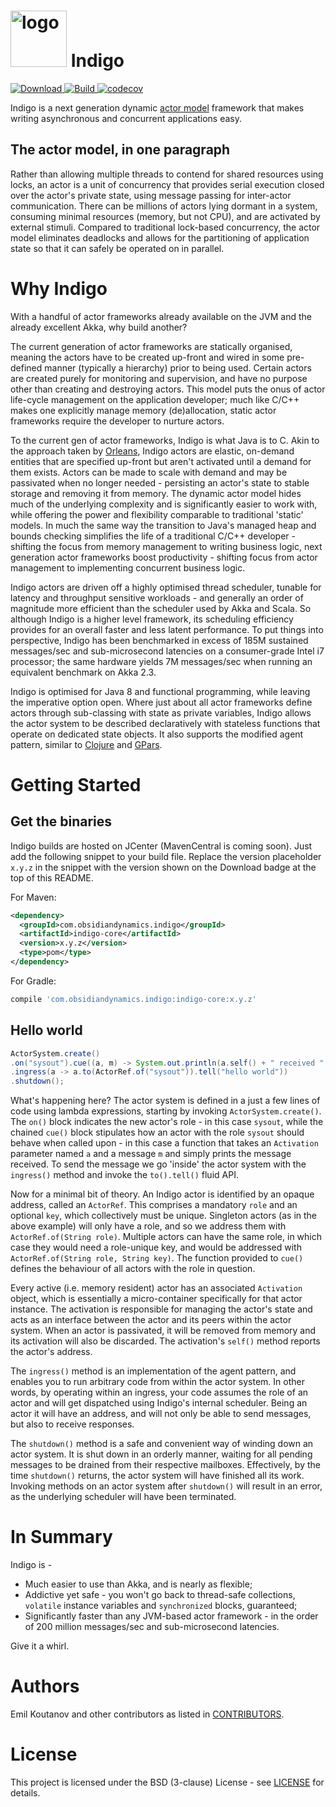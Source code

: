<img src="https://raw.githubusercontent.com/wiki/obsidiandynamics/indigo/images/indigo-logo.png" width="90px" alt="logo"/> Indigo
===
[![Download](https://api.bintray.com/packages/obsidiandynamics/indigo/indigo-core/images/download.svg) ](https://bintray.com/obsidiandynamics/indigo/indigo-core/_latestVersion)
[![Build](https://travis-ci.org/obsidiandynamics/indigo.svg?branch=master) ](https://travis-ci.org/obsidiandynamics/indigo#)
[![codecov](https://codecov.io/gh/obsidiandynamics/indigo/branch/master/graph/badge.svg)](https://codecov.io/gh/obsidiandynamics/indigo)

Indigo is a next generation dynamic [actor model](https://en.wikipedia.org/wiki/Actor_model) framework that makes writing asynchronous and concurrent applications easy.

## The actor model, in one paragraph
Rather than allowing multiple threads to contend for shared resources using locks, an actor is a unit of concurrency that provides serial execution closed over the actor's private state, using message passing for inter-actor communication. There can be millions of actors lying dormant in a system, consuming minimal resources (memory, but not CPU), and are activated by external stimuli. Compared to traditional lock-based concurrency, the actor model eliminates deadlocks and allows for the partitioning of application state so that it can safely be operated on in parallel.

# Why Indigo
With a handful of actor frameworks already available on the JVM and the already excellent Akka, why build another? 

The current generation of actor frameworks are statically organised, meaning the actors have to be created up-front and wired in some pre-defined manner (typically a hierarchy) prior to being used. Certain actors are created purely for monitoring and supervision, and have no purpose other than creating and destroying actors. This model puts the onus of actor life-cycle management on the application developer; much like C/C++ makes one explicitly manage memory (de)allocation, static actor frameworks require the developer to nurture actors.

To the current gen of actor frameworks, Indigo is what Java is to C. Akin to the approach taken by [Orleans](https://dotnet.github.io/orleans/), Indigo actors are elastic, on-demand entities that are specified up-front but aren't activated until a demand for them exists. Actors can be made to scale with demand and may be passivated when no longer needed - persisting an actor's state to stable storage and removing it from memory. The dynamic actor model hides much of the underlying complexity and is significantly easier to work with, while offering the power and flexibility comparable to traditional 'static' models. In much the same way the transition to Java's managed heap and bounds checking simplifies the life of a traditional C/C++ developer - shifting the focus from memory management to writing business logic, next generation actor frameworks boost productivity - shifting focus from actor management to implementing concurrent business logic.

Indigo actors are driven off a highly optimised thread scheduler, tunable for latency and throughput sensitive workloads - and generally an order of magnitude more efficient than the scheduler used by Akka and Scala. So although Indigo is a higher level framework, its scheduling efficiency provides for an overall faster and less latent performance. To put things into perspective, Indigo has been benchmarked in excess of 185M sustained messages/sec and sub-microsecond latencies on a consumer-grade Intel i7 processor; the same hardware yields 7M messages/sec when running an equivalent benchmark on Akka 2.3.

Indigo is optimised for Java 8 and functional programming, while leaving the imperative option open. Where just about all actor frameworks define actors through sub-classing with state as private variables, Indigo allows the actor system to be described declaratively with stateless functions that operate on dedicated state objects. It also supports the modified agent pattern, similar to [Clojure](https://clojure.org/reference/agents) and [GPars](http://www.gpars.org/guide/guide/agents.html).

# Getting Started
## Get the binaries
Indigo builds are hosted on JCenter (MavenCentral is coming soon). Just add the following snippet to your build file. Replace the version placeholder `x.y.z` in the snippet with the version shown on the Download badge at the top of this README.

For Maven:

```xml
<dependency>
  <groupId>com.obsidiandynamics.indigo</groupId>
  <artifactId>indigo-core</artifactId>
  <version>x.y.z</version>
  <type>pom</type>
</dependency>
```

For Gradle:

```groovy
compile 'com.obsidiandynamics.indigo:indigo-core:x.y.z'
```

## Hello world

```java
ActorSystem.create()
.on("sysout").cue((a, m) -> System.out.println(a.self() + " received " + m.body()))
.ingress(a -> a.to(ActorRef.of("sysout")).tell("hello world"))
.shutdown();
```

What's happening here? The actor system is defined in a just a few lines of code using lambda expressions, starting by invoking `ActorSystem.create()`. The `on()` block indicates the new actor's role - in this case `sysout`, while the chained `cue()` block stipulates how an actor with the role `sysout` should behave when called upon - in this case a function that takes an `Activation` parameter named `a`  and a message `m` and simply prints the message received. To send the message we go 'inside' the actor system with the `ingress()` method and invoke the `to().tell()` fluid API.

Now for a minimal bit of theory. An Indigo actor is identified by an opaque address, called an `ActorRef`. This comprises a mandatory `role` and an optional `key`, which collectively must be unique. Singleton actors (as in the above example) will only have a role, and so we address them with `ActorRef.of(String role)`. Multiple actors can have the same role, in which case they would need a role-unique key, and would be addressed with `ActorRef.of(String role, String key)`. The function provided to `cue()` defines the behaviour of all actors with the role in question.

Every active (i.e. memory resident) actor has an associated `Activation` object, which is essentially a micro-container specifically for that actor instance. The activation is responsible for managing the actor's state and acts as an interface between the actor and its peers within the actor system. When an actor is passivated, it will be removed from memory and its activation will also be discarded. The activation's `self()` method reports the actor's address.

The `ingress()` method is an implementation of the agent pattern, and enables you to run arbitrary code from within the actor system. In other words, by operating within an ingress, your code assumes the role of an actor and will get dispatched using Indigo's internal scheduler. Being an actor it will have an address, and will not only be able to send messages, but also to receive responses.

The `shutdown()` method is a safe and convenient way of winding down an actor system. It is shut down in an orderly manner, waiting for all pending messages to be drained from their respective mailboxes. Effectively, by the time `shutdown()` returns, the actor system will have finished all its work. Invoking methods on an actor system after `shutdown()` will result in an error, as the underlying scheduler will have been terminated.

# In Summary
Indigo is -

* Much easier to use than Akka, and is nearly as flexible;
* Addictive yet safe - you won't go back to thread-safe collections, `volatile` instance variables and `synchronized` blocks, guaranteed;
* Significantly faster than any JVM-based actor framework - in the order of 200 million messages/sec and sub-microsecond latencies.

Give it a whirl.

# Authors
Emil Koutanov and other contributors as listed in [CONTRIBUTORS](http://github.com/obsidiandynamics/indigo/blob/master/CONTRIBUTORS).

# License
This project is licensed under the BSD (3-clause) License - see [LICENSE](http://github.com/obsidiandynamics/indigo/blob/master/LICENSE) for details.